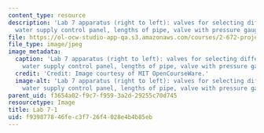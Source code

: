 ```yaml
---
content_type: resource
description: 'Lab 7 apparatus (right to left): valves for selecting different pipes,
  water supply control panel, lengths of pipe, valve with pressure gauge port.'
file: https://ol-ocw-studio-app-qa.s3.amazonaws.com/courses/2-672-project-laboratory-spring-2009/f939877846fec3f726f4028e4b4b85eb_lab7-1.jpg
file_type: image/jpeg
image_metadata:
  caption: 'Lab 7 apparatus (right to left): valves for selecting different pipes,
    water supply control panel, lengths of pipe, valve with pressure gauge port.'
  credit: 'Credit: Image courtesy of MIT OpenCourseWare.'
  image-alt: 'Lab 7 apparatus (right to left): valves for selecting different pipes,
    water supply control panel, lengths of pipe, valve with pressure gauge port.'
parent_uid: f3654a02-f9c7-f959-3a2d-29255c70d745
resourcetype: Image
title: Lab 7-1
uid: f9398778-46fe-c3f7-26f4-028e4b4b85eb
---
```

